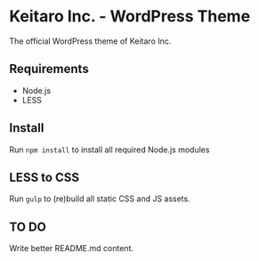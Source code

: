 # Keitaro Inc. - WordPress Theme

The official WordPress theme of Keitaro Inc.

## Requirements

* Node.js
* LESS

## Install

Run `npm install` to install all required Node.js modules

## LESS to CSS

Run `gulp` to (re)build all static CSS and JS assets.

## TO DO

Write better README.md content.